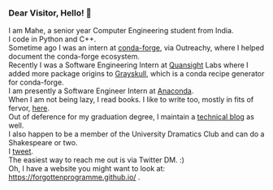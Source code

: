 ### Dear Visitor, Hello! 👋

I am Mahe, a senior year Computer Engineering student from India. </br> I code in Python and C++. </br> 
Sometime ago I was an intern at [conda-forge](https://github.com/conda-forge), via Outreachy, where I helped document the conda-forge ecosystem.</br> Recently I was a Software Engineering Intern at [Quansight](https://www.quansight.com/) Labs where I added more package origins to [Grayskull](https://github.com/conda-incubator/grayskull#readme), which is a conda recipe generator for conda-forge.</br>
I am presently a Software Engineer Intern at [Anaconda](https://www.anaconda.com/).</br>
When I am not being lazy, I read books. I like to write too, mostly in fits of fervor, [here](https://renderingsofmyheart.wordpress.com/).</br> 
Out of deference for my graduation degree, I maintain a [technical blog](https://maheiram.medium.com/) as well.</br> 
I also happen to be a member of the University Dramatics Club and can do a Shakespeare or two.</br> 
I [tweet](https://twitter.com/IramMahe). </br>
The easiest way to reach me out is via Twitter DM. :)   </br>
Oh, I have a website you might want to look at: https://forgottenprogramme.github.io/ .
<!--
**ForgottenProgramme/ForgottenProgramme** is a ✨ _special_ ✨ repository because its `README.md` (this file) appears on your GitHub profile.

Here are some ideas to get you started:

- 🔭 I’m currently working on ...
- 🌱 I’m currently learning ...
- 👯 I’m looking to collaborate on ...
- 🤔 I’m looking for help with ...
- 💬 Ask me about ...
- 📫 How to reach me: ...
- 😄 Pronouns: ...
- ⚡ Fun fact: ...
-->
